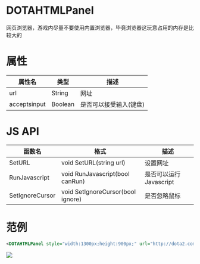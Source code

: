 # DOTAHTMLPanel
网页浏览器，游戏内尽量不要使用内置浏览器，毕竟浏览器这玩意占用的内存是比较大的
# 属性
属性名|类型|描述
--|--|--
url|String|网址
acceptsinput|Boolean|是否可以接受输入(键盘)
# JS API
函数名|格式|描述
--|--|--
SetURL|void SetURL(string url)|设置网址
RunJavascript|void RunJavascript(bool canRun)|是否可以运行Javascript
SetIgnoreCursor|void SetIgnoreCursor(bool ignore)|是否忽略鼠标
# 范例
```xml
<DOTAHTMLPanel style="width:1300px;height:900px;" url="http://dota2.com" />
```
![](https://avalonstudio.cn/static/panorama_panels/imgs/DOTAHTMLPanel.jpg)